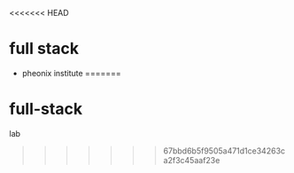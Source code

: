 <<<<<<< HEAD
# full stack
- pheonix institute
=======
# full-stack
lab

>>>>>>> 67bbd6b5f9505a471d1ce34263ca2f3c45aaf23e